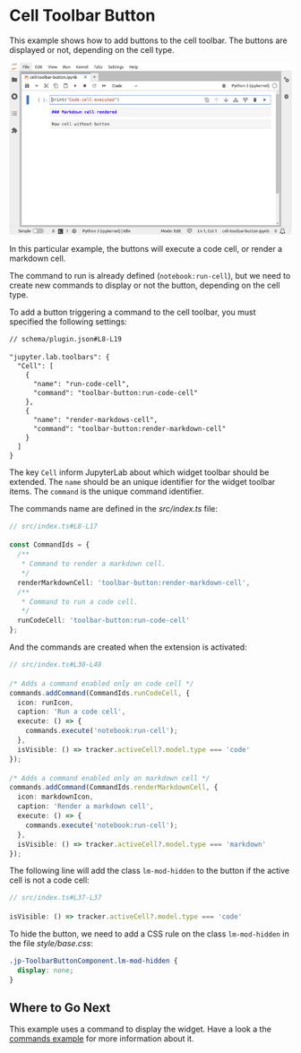 # Cell Toolbar Button

This example shows how to add buttons to the cell toolbar.
The buttons are displayed or not, depending on the cell type.

![Cell toolbar button](preview.gif)

In this particular example, the buttons will execute a code cell, or render a markdown
cell.

The command to run is already defined (`notebook:run-cell`), but we need
to create new commands to display or not the button, depending on the cell type.

To add a button triggering a command to the cell toolbar, you must
specified the following settings:

```json5
// schema/plugin.json#L8-L19

"jupyter.lab.toolbars": {
  "Cell": [
    {
      "name": "run-code-cell",
      "command": "toolbar-button:run-code-cell"
    },
    {
      "name": "render-markdows-cell",
      "command": "toolbar-button:render-markdown-cell"
    }
  ]
}
```

The key `Cell` inform JupyterLab about which widget toolbar should be
extended. The `name` should be an unique identifier for the widget toolbar
items. The `command` is the unique command identifier.

The commands name are defined in the _src/index.ts_ file:

```ts
// src/index.ts#L8-L17

const CommandIds = {
  /**
   * Command to render a markdown cell.
   */
  renderMarkdownCell: 'toolbar-button:render-markdown-cell',
  /**
   * Command to run a code cell.
   */
  runCodeCell: 'toolbar-button:run-code-cell'
};
```

And the commands are created when the extension is activated:

```ts
// src/index.ts#L30-L48

/* Adds a command enabled only on code cell */
commands.addCommand(CommandIds.runCodeCell, {
  icon: runIcon,
  caption: 'Run a code cell',
  execute: () => {
    commands.execute('notebook:run-cell');
  },
  isVisible: () => tracker.activeCell?.model.type === 'code'
});

/* Adds a command enabled only on markdown cell */
commands.addCommand(CommandIds.renderMarkdownCell, {
  icon: markdownIcon,
  caption: 'Render a markdown cell',
  execute: () => {
    commands.execute('notebook:run-cell');
  },
  isVisible: () => tracker.activeCell?.model.type === 'markdown'
});
```

The following line will add the class `lm-mod-hidden` to the button if the active cell
is not a code cell:

<!-- prettier-ignore-start -->
```ts
// src/index.ts#L37-L37

isVisible: () => tracker.activeCell?.model.type === 'code'
```
<!-- prettier-ignore-end -->

To hide the button, we need to add a CSS rule on the class `lm-mod-hidden` in the file
_style/base.css_:

<!-- prettier-ignore-start -->
<!-- embedme style/base.css#L7-L9 -->

```css
.jp-ToolbarButtonComponent.lm-mod-hidden {
  display: none;
}
```
<!-- prettier-ignore-end -->

## Where to Go Next

This example uses a command to display the widget. Have a look a the
[commands example](../commands/README.md) for more information about it.
